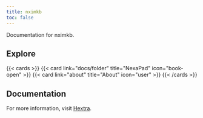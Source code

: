 ```yaml
---
title: nximkb
toc: false
---
```


Documentation for nximkb.

## Explore

{{< cards >}}
  {{< card link="docs/folder" title="NexaPad" icon="book-open" >}}
  {{< card link="about" title="About" icon="user" >}}
{{< /cards >}}

## Documentation

For more information, visit [Hextra](https://imfing.github.io/hextra).
